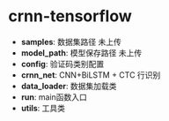 # crnn-tensorflow

- **samples**:  数据集路径 未上传
- **model_path**:  模型保存路径 未上传
- ****config****:  验证码类别配置
- **crnn_net**:  CNN+BiLSTM + CTC 行识别
- **data_loader**: 数据集加载类
- **run**: main函数入口
- **utils**: 工具类
